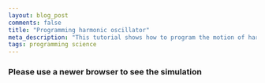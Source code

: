 ```yaml
---
layout: blog_post
comments: false
title: "Programming harmonic oscillator"
meta_description: "This tutorial shows how to program the motion of harmonic oscillator."
tags: programming science
---
```


<canvas class="HarmonicOscillator-canvas">
</canvas>

<h3 class="isHidden" id="CanvasNotSupportedMessage">Please use a newer browser to see the simulation</h3>


<!-- <div class='HarmonicOscillator'>
  <div class='HarmonicOscillator-box'></div><img class='HarmonicOscillator-springRight'
    src="/image/blog/2016-02-06-programming-harmonic-oscillator/harmonic_oscillator_spring.png">
</div> -->

<script>

// Request Animatino Frame polyfill
// https://gist.github.com/paulirish/1579671
//
// http://paulirish.com/2011/requestanimationframe-for-smart-animating/
// http://my.opera.com/emoller/blog/2011/12/20/requestanimationframe-for-smart-er-animating

// requestAnimationFrame polyfill by Erik Möller. fixes from Paul Irish and Tino Zijdel

// MIT license

(function() {
    var lastTime = 0;
    var vendors = ['ms', 'moz', 'webkit', 'o'];
    for(var x = 0; x < vendors.length && !window.requestAnimationFrame; ++x) {
        window.requestAnimationFrame = window[vendors[x]+'RequestAnimationFrame'];
        window.cancelAnimationFrame = window[vendors[x]+'CancelAnimationFrame']
                                   || window[vendors[x]+'CancelRequestAnimationFrame'];
    }

    if (!window.requestAnimationFrame)
        window.requestAnimationFrame = function(callback, element) {
            var currTime = new Date().getTime();
            var timeToCall = Math.max(0, 16 - (currTime - lastTime));
            var id = window.setTimeout(function() { callback(currTime + timeToCall); },
              timeToCall);
            lastTime = currTime + timeToCall;
            return id;
        };

    if (!window.cancelAnimationFrame)
        window.cancelAnimationFrame = function(id) {
            clearTimeout(id);
        };
}());

// ----------------------

(function(){
  function start(canvas, context) {
    var canvasHeight = 100;
    var boxSize = 50;

    var springInfo = {
      height: 30,
      numberOfSegments: 12
    };

    var colors = {
      shade30: "#a66000",
      shade40: "#ff6c00",
      shade50: "#ffb100"
    };

    var xDisplacement = 0.0;
    var isMovingRight = true;

    // Resize the canvas
    // ----------------------

    function fitToContainer(canvas){
      canvas.style.width='100%';
      canvas.style.height= canvasHeight + 'px';
      canvas.width  = canvas.offsetWidth;
      canvas.height = canvas.offsetHeight;
    }

    window.addEventListener('resize', function(event){
      console.log("resizing");
      fitToContainer(canvas);
      draw();
    });

    fitToContainer(canvas);

    // Draw
    // ----------------------

    // Return the middle X position of the box
    function boxMiddleX(xDisplacement) {
      var boxSpaceWidth = canvas.width - boxSize;
      return boxSpaceWidth * (xDisplacement + 1) / 2 + boxSize / 2;
    }

    // Draw spring from the box to the center. Position argument is the box position and varies from -1 to 1.
    // Value 0 corresponds to the central position, while -1 and 1 are the left and right respectively.
    function drawSpring(xDisplacement) {
      var springEndX = boxMiddleX(xDisplacement),
        springTopY = (canvasHeight - springInfo.height) / 2;
        springEndY = canvasHeight / 2,
        canvasMiddleX = canvas.width / 2,
        singleSegmentWidth = (canvasMiddleX - springEndX) / (springInfo.numberOfSegments - 1),
        springGoesUp = true;

      context.beginPath();
      context.lineWidth = 1;
      context.strokeStyle = colors.shade40;
      context.moveTo(springEndX, springEndY);

      for (i = 0; i < springInfo.numberOfSegments; i++) {
        var currentSegmentWidth = singleSegmentWidth;
        if (i == 0 || i == springInfo.numberOfSegments - 1) { currentSegmentWidth /= 2; }

        springEndX += currentSegmentWidth;
        springEndY = springTopY;
        if (!springGoesUp) { springEndY += springInfo.height; }
        if (i == springInfo.numberOfSegments - 1) { springEndY = canvasHeight / 2; }

        context.lineTo(springEndX, springEndY);
        springGoesUp = !springGoesUp;
      }

      context.stroke();
    }

    // Draw a box at position. Position is a value from -1 to 1.
    // Value 0 corresponds to the central position, while -1 and 1 are the left and right respectively.
    function drawBox(xDisplacement) {
      var boxTopY = Math.floor((canvasHeight - boxSize) / 2);
      var startX = boxMiddleX(xDisplacement) - boxSize / 2;

      // Rectangle
      context.beginPath();
      context.fillStyle = colors.shade50;
      context.fillRect(startX, boxTopY, boxSize, boxSize);

      // Border around rectangle
      context.beginPath();
      context.lineWidth = 1;
      context.strokeStyle = colors.shade30;
      context.strokeRect(startX + 0.5, boxTopY + 0.5, boxSize - 1, boxSize - 1);
    }

    // Draw vertical line in the middle
    function drawMiddleLine() {
      var middleX = Math.floor(canvas.width / 2);

      context.beginPath();
      context.moveTo(middleX, 0);
      context.lineTo(middleX, canvas.height);
      context.lineWidth = 2;
      context.strokeStyle = colors.shade40;
      context.setLineDash([2,3]);
      context.stroke();
      context.setLineDash([1,0]);
    }

    function draw() {
      context.clearRect(0, 0, canvas.width, canvas.height);
      drawMiddleLine();
      drawSpring(xDisplacement);
      drawBox(xDisplacement);
    }

    function updatePosition() {
      if (isMovingRight) {
        if (xDisplacement >= 1) {
          isMovingRight = false;
        }
      } else {
        if (xDisplacement <= -1) {
          isMovingRight = true;
        }
      }

      if (isMovingRight) {
        xDisplacement += 0.03;
      } else {
        xDisplacement -= 0.03;
      }
    }

    function animate() {
      updatePosition();
      draw();
      window.requestAnimationFrame(animate);
    }

    animate();

    // draw();
  }

  function init() {
    var canvas = document.querySelector(".HarmonicOscillator-canvas");

    if (!!(canvas && canvas.getContext && canvas.getContext('2d'))) {
      var context = canvas.getContext("2d");
      start(canvas, context);
    } else {
      // Canvas is not supported
      document.getElementById("CanvasNotSupportedMessage").className = "";
    }
  }

  init();
}());

// var box = document.querySelector(".HarmonicOscillator-box");
// var positionPercent = 0;
// var isMovingForward = true;


// function updatePosition() {
//   if (isMovingForward) {
//     if (positionPercent == 100) {
//       isMovingForward = false;
//     }
//   } else {
//     if (positionPercent == 0) {
//       isMovingForward = true;
//     }
//   }

//   if (isMovingForward) {
//     positionPercent += 1;
//   } else {
//     positionPercent -= 1;
//   }
// }

// function animate() {
//   updatePosition();
//   box.style.left = positionPercent + "%";
//   window.requestAnimationFrame(animate)
// }

// window.onload = function() { window.requestAnimationFrame(animate); }

</script>

<style>

.HarmonicOscillator {
  position: relative;
  margin: 0 25px 0 25px;
  padding: 10px 0 10px 0;
  border: 1px solid #ff6c00;
}

.HarmonicOscillator-box {
  display: inline-block;
  position: relative;
  left: 40%;
  -webkit-transform: translate(-50%, 0);;
  transform: translate(-50%, 0);
  vertical-align: middle;

  width: 50px;
  height: 50px;
  border: 1px solid #a66000;
  background-color: #ffb100;
  z-index: -1;
}

.HarmonicOscillator-springRight {
  display: inline-block;
  position: relative;
  width: 10%;
  height: 30px;
  padding-right: 25px;
  margin-left: -25px;
  left: 40%;
 /* -webkit-transform: translate(-25px, 0);
  transform: translate(-25px, 0);*/
  vertical-align: middle;
  z-index: -1;
}

/* Vertical line in the center */
.HarmonicOscillator:after {
  content: "";
  position: absolute;
  z-index: -1;
  top: 0;
  bottom: 0;
  left: 50%;
  border-left: 2px dotted #ff6c00;
  -webkit-transform: translate(-50%, 0);
  transform: translate(-50%, 0);
}

</style>

